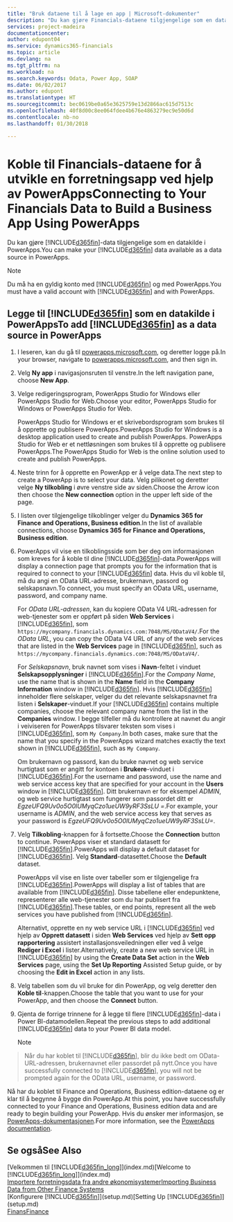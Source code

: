 ```yaml
---
title: "Bruk dataene til å lage en app | Microsoft-dokumenter"
description: "Du kan gjøre Financials-dataene tilgjengelige som en datakilde og angi en OData-URL-adresse til webtjenestene dine for å utvikle en forretningsapp ved hjelp av PowerApps."
services: project-madeira
documentationcenter: 
author: edupont04
ms.service: dynamics365-financials
ms.topic: article
ms.devlang: na
ms.tgt_pltfrm: na
ms.workload: na
ms.search.keywords: Odata, Power App, SOAP
ms.date: 06/02/2017
ms.author: edupont
ms.translationtype: HT
ms.sourcegitcommit: bec0619be0a65e3625759e13d2866ac615d7513c
ms.openlocfilehash: 40f8d00c8ee064fdee4b676e4863279ec9e50d6d
ms.contentlocale: nb-no
ms.lasthandoff: 01/30/2018

---
```

# <a name="connecting-to-your-financials-data-to-build-a-business-app-using-powerapps"></a><span data-ttu-id="17752-103">Koble til Financials-dataene for å utvikle en forretningsapp ved hjelp av PowerApps</span><span class="sxs-lookup"><span data-stu-id="17752-103">Connecting to Your Financials Data to Build a Business App Using PowerApps</span></span>
<span data-ttu-id="17752-104">Du kan gjøre [!INCLUDE[d365fin](includes/d365fin_md.md)]-data tilgjengelige som en datakilde i PowerApps.</span><span class="sxs-lookup"><span data-stu-id="17752-104">You can make your [!INCLUDE[d365fin](includes/d365fin_md.md)] data available as a data source in PowerApps.</span></span>  

> [!NOTE]  
>   <span data-ttu-id="17752-105">Du må ha en gyldig konto med [!INCLUDE[d365fin](includes/d365fin_md.md)] og med PowerApps.</span><span class="sxs-lookup"><span data-stu-id="17752-105">You must have a valid account with [!INCLUDE[d365fin](includes/d365fin_md.md)] and with PowerApps.</span></span>  

## <a name="to-add-included365finincludesd365finmdmd-as-a-data-source-in-powerapps"></a><span data-ttu-id="17752-106">Legge til [!INCLUDE[d365fin](includes/d365fin_md.md)] som en datakilde i PowerApps</span><span class="sxs-lookup"><span data-stu-id="17752-106">To add [!INCLUDE[d365fin](includes/d365fin_md.md)] as a data source in PowerApps</span></span>
1. <span data-ttu-id="17752-107">I leseren, kan du gå til [powerapps.microsoft.com](https://powerapps.microsoft.com/en-us/), og deretter logge på.</span><span class="sxs-lookup"><span data-stu-id="17752-107">In your browser, navigate to [powerapps.microsoft.com](https://powerapps.microsoft.com/en-us/), and then sign in.</span></span>
2. <span data-ttu-id="17752-108">Velg **Ny app** i navigasjonsruten til venstre.</span><span class="sxs-lookup"><span data-stu-id="17752-108">In the left navigation pane, choose **New App**.</span></span>
3. <span data-ttu-id="17752-109">Velge redigeringsprogram, PowerApps Studio for Windows eller PowerApps Studio for Web.</span><span class="sxs-lookup"><span data-stu-id="17752-109">Choose your editor, PowerApps Studio for Windows or PowerApps Studio for Web.</span></span>

   <span data-ttu-id="17752-110">PowerApps Studio for Windows er et skrivebordsprogram som brukes til å opprette og publisere PowerApps.</span><span class="sxs-lookup"><span data-stu-id="17752-110">PowerApps Studio for Windows is a desktop application used to create and publish PowerApps.</span></span> <span data-ttu-id="17752-111">PowerApps Studio for Web er et nettløsningen som brukes til å opprette og publisere PowerApps.</span><span class="sxs-lookup"><span data-stu-id="17752-111">The PowerApps Studio for Web is the online solution used to create and publish PowerApps.</span></span>
4. <span data-ttu-id="17752-112">Neste trinn for å opprette en PowerApp er å velge data.</span><span class="sxs-lookup"><span data-stu-id="17752-112">The next step to create a PowerApp is to select your data.</span></span> <span data-ttu-id="17752-113">Velg pilikonet og deretter velge **Ny tilkobling** i øvre venstre side av siden.</span><span class="sxs-lookup"><span data-stu-id="17752-113">Choose the Arrow icon then choose the **New connection** option in the upper left side of the page.</span></span>
5. <span data-ttu-id="17752-114">I listen over tilgjengelige tilkoblinger velger du **Dynamics 365 for Finance and Operations, Business edition**.</span><span class="sxs-lookup"><span data-stu-id="17752-114">In the list of available connections, choose **Dynamics 365 for Finance and Operations, Business edition**.</span></span>
6. <span data-ttu-id="17752-115">PowerApps vil vise en tilkoblingsside som ber deg om informasjonen som kreves for å koble til dine [!INCLUDE[d365fin](includes/d365fin_md.md)]-data.</span><span class="sxs-lookup"><span data-stu-id="17752-115">PowerApps will display a connection page that prompts you for the information that is required to connect to your [!INCLUDE[d365fin](includes/d365fin_md.md)] data.</span></span> <span data-ttu-id="17752-116">Hvis du vil koble til, må du angi en OData URL-adresse, brukernavn, passord og selskapsnavn.</span><span class="sxs-lookup"><span data-stu-id="17752-116">To connect, you must specify an OData URL, username, password, and company name.</span></span>

   <span data-ttu-id="17752-117">For *OData URL-adressen*, kan du kopiere OData V4 URL-adressen for web-tjenester som er oppført på siden **Web Services** i [!INCLUDE[d365fin](includes/d365fin_md.md)], som `https://mycompany.financials.dynamics.com:7048/MS/ODataV4/`.</span><span class="sxs-lookup"><span data-stu-id="17752-117">For the *OData URL*, you can copy the OData V4 URL of any of the web services that are listed in the **Web Services** page in [!INCLUDE[d365fin](includes/d365fin_md.md)], such as `https://mycompany.financials.dynamics.com:7048/MS/ODataV4/`.</span></span>  

   <span data-ttu-id="17752-118">For *Selskapsnavn*, bruk navnet som vises i **Navn**-feltet i vinduet **Selskapsopplysninger** i [!INCLUDE[d365fin](includes/d365fin_md.md)].</span><span class="sxs-lookup"><span data-stu-id="17752-118">For the *Company Name*, use the name that is shown in the **Name** field in the **Company Information** window in [!INCLUDE[d365fin](includes/d365fin_md.md)].</span></span> <span data-ttu-id="17752-119">Hvis [!INCLUDE[d365fin](includes/d365fin_md.md)] inneholder flere selskaper, velger du det relevante selskapsnavnet fra listen i **Selskaper**-vinduet.</span><span class="sxs-lookup"><span data-stu-id="17752-119">If your [!INCLUDE[d365fin](includes/d365fin_md.md)] contains multiple companies, choose the relevant company name from the list in the **Companies** window.</span></span> <span data-ttu-id="17752-120">I begge tilfeller må du kontrollere at navnet du angir i veiviseren for PowerApps tilsvarer teksten som vises i [!INCLUDE[d365fin](includes/d365fin_md.md)], som `My Company`.</span><span class="sxs-lookup"><span data-stu-id="17752-120">In both cases, make sure that the name that you specify in the PowerApps wizard matches exactly the text shown in [!INCLUDE[d365fin](includes/d365fin_md.md)], such as `My Company`.</span></span>

   <span data-ttu-id="17752-121">Om brukernavn og passord, kan du bruke navnet og web service hurtigtast som er angitt for kontoen i **Brukere**-vinduet i [!INCLUDE[d365fin](includes/d365fin_md.md)].</span><span class="sxs-lookup"><span data-stu-id="17752-121">For the username and password, use the name and web service access key that are specified for your account in the **Users** window in [!INCLUDE[d365fin](includes/d365fin_md.md)].</span></span> <span data-ttu-id="17752-122">Ditt brukernavn er for eksempel *ADMIN*, og web service hurtigtast som fungerer som passordet ditt er *EgzeUFQ9Uv0o5O0lUMyqCzo1ueUW9yRF3SsLU =*.</span><span class="sxs-lookup"><span data-stu-id="17752-122">For example, your username is *ADMIN*, and the web service access key that serves as your password is *EgzeUFQ9Uv0o5O0lUMyqCzo1ueUW9yRF3SsLU=*.</span></span>
7. <span data-ttu-id="17752-123">Velg **Tilkobling**-knappen for å fortsette.</span><span class="sxs-lookup"><span data-stu-id="17752-123">Choose the **Connection** button to continue.</span></span> <span data-ttu-id="17752-124">PowerApps viser et standard datasett for [!INCLUDE[d365fin](includes/d365fin_md.md)].</span><span class="sxs-lookup"><span data-stu-id="17752-124">PowerApps will display a default dataset for [!INCLUDE[d365fin](includes/d365fin_md.md)].</span></span> <span data-ttu-id="17752-125">Velg **Standard**-datasettet.</span><span class="sxs-lookup"><span data-stu-id="17752-125">Choose the **Default** dataset.</span></span>

   <span data-ttu-id="17752-126">PowerApps vil vise en liste over tabeller som er tilgjengelige fra [!INCLUDE[d365fin](includes/d365fin_md.md)].</span><span class="sxs-lookup"><span data-stu-id="17752-126">PowerApps will display a list of tables that are available from [!INCLUDE[d365fin](includes/d365fin_md.md)].</span></span> <span data-ttu-id="17752-127">Disse tabellene eller endepunktene, representerer alle web-tjenester som du har publisert fra [!INCLUDE[d365fin](includes/d365fin_md.md)].</span><span class="sxs-lookup"><span data-stu-id="17752-127">These tables, or end points,  represent all the web services you have published from [!INCLUDE[d365fin](includes/d365fin_md.md)].</span></span>

   <span data-ttu-id="17752-128">Alternativt, opprette en ny web service URL i [!INCLUDE[d365fin](includes/d365fin_md.md)] ved hjelp av **Opprett datasett** i siden **Web Services** ved hjelp av **Sett opp rapportering** assistert installasjonsveiledningen eller ved å velge **Rediger i Excel** i lister.</span><span class="sxs-lookup"><span data-stu-id="17752-128">Alternatively, create a new web service URL in [!INCLUDE[d365fin](includes/d365fin_md.md)] by using the **Create Data Set** action in the **Web Services** page, using the **Set Up Reporting** Assisted Setup guide, or by choosing the **Edit in Excel** action in any lists.</span></span>
8. <span data-ttu-id="17752-129">Velg tabellen som du vil bruke for din PowerApp, og velg deretter den **Koble til**-knappen.</span><span class="sxs-lookup"><span data-stu-id="17752-129">Choose the table that you want to use for your PowerApp, and then choose the **Connect** button.</span></span>
9. <span data-ttu-id="17752-130">Gjenta de forrige trinnene for å legge til flere [!INCLUDE[d365fin](includes/d365fin_md.md)]-data i Power BI-datamodellen.</span><span class="sxs-lookup"><span data-stu-id="17752-130">Repeat the previous steps to add additional [!INCLUDE[d365fin](includes/d365fin_md.md)] data to your Power BI data model.</span></span>

   > [!NOTE]  
>    <span data-ttu-id="17752-131">Når du har koblet til [!INCLUDE[d365fin](includes/d365fin_md.md)], blir du ikke bedt om OData-URL-adressen, brukernavnet eller passordet på nytt.</span><span class="sxs-lookup"><span data-stu-id="17752-131">Once you have successfully connected to [!INCLUDE[d365fin](includes/d365fin_md.md)], you will not be prompted again for the OData URL, username, or password.</span></span>

<span data-ttu-id="17752-132">Nå har du koblet til Finance and Operations, Business edition-dataene og er klar til å begynne å bygge din PowerApp.</span><span class="sxs-lookup"><span data-stu-id="17752-132">At this point, you have successfully connected to your Finance and Operations, Business edition data and are ready to begin building your PowerApp.</span></span> <span data-ttu-id="17752-133">Hvis du ønsker mer informasjon, se [PowerApps-dokumentasjonen](https://powerapps.microsoft.com/tutorials/getting-started/).</span><span class="sxs-lookup"><span data-stu-id="17752-133">For more information, see the [PowerApps documentation](https://powerapps.microsoft.com/tutorials/getting-started/).</span></span>

## <a name="see-also"></a><span data-ttu-id="17752-134">Se også</span><span class="sxs-lookup"><span data-stu-id="17752-134">See Also</span></span>
<span data-ttu-id="17752-135">[Velkommen til [!INCLUDE[d365fin_long](includes/d365fin_long_md.md)]](index.md)</span><span class="sxs-lookup"><span data-stu-id="17752-135">[Welcome to [!INCLUDE[d365fin_long](includes/d365fin_long_md.md)]](index.md)</span></span>  
[<span data-ttu-id="17752-136">Importere forretningsdata fra andre økonomisystemer</span><span class="sxs-lookup"><span data-stu-id="17752-136">Importing Business Data from Other Finance Systems</span></span>](upload-data.md)  
<span data-ttu-id="17752-137">[Konfigurere [!INCLUDE[d365fin](includes/d365fin_md.md)]](setup.md)</span><span class="sxs-lookup"><span data-stu-id="17752-137">[Setting Up [!INCLUDE[d365fin](includes/d365fin_md.md)]](setup.md)</span></span>  
[<span data-ttu-id="17752-138">Finans</span><span class="sxs-lookup"><span data-stu-id="17752-138">Finance</span></span>](finance.md)  

